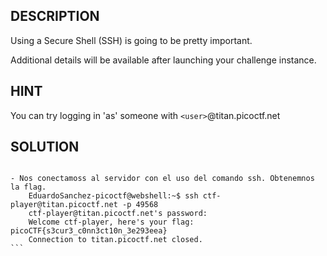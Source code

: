 
## DESCRIPTION
Using a Secure Shell (SSH) is going to be pretty important.

Additional details will be available after launching your challenge instance.

## HINT

You can try logging in 'as' someone with `<user>`@titan.picoctf.net

## SOLUTION

````

- Nos conectamoss al servidor con el uso del comando ssh. Obtenemnos la flag. 
	EduardoSanchez-picoctf@webshell:~$ ssh ctf-player@titan.picoctf.net -p 49568
	ctf-player@titan.picoctf.net's password: 
	Welcome ctf-player, here's your flag: picoCTF{s3cur3_c0nn3ct10n_3e293eea}
	Connection to titan.picoctf.net closed.
```


